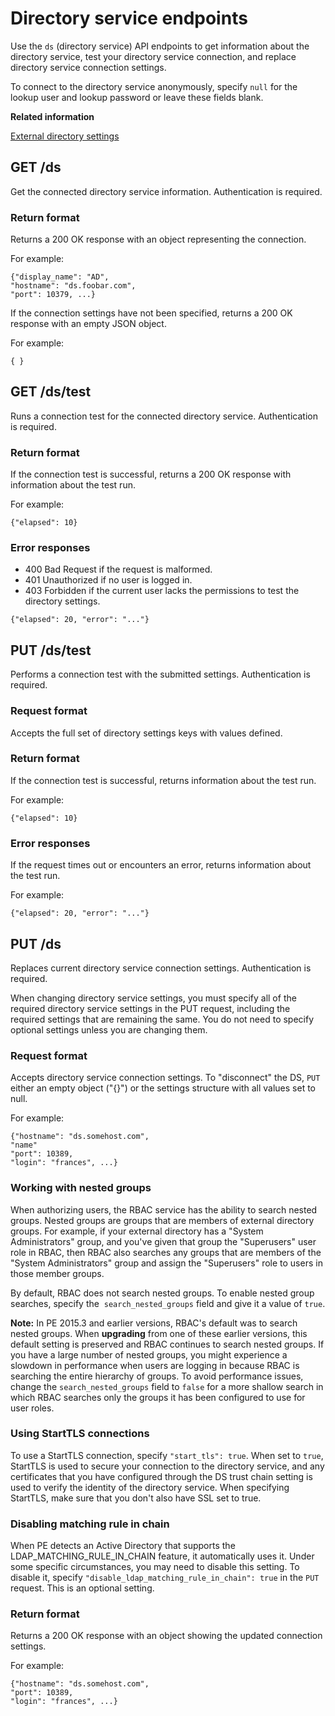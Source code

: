 # Directory service endpoints

Use the `ds` \(directory service\) API endpoints to get information about the directory service, test your directory service connection, and replace directory service connection settings.

To connect to the directory service anonymously, specify `null` for the lookup user and lookup password or leave these fields blank.

**Related information**  


[External directory settings](rbac_ldap_intro.md#)

## GET /ds

Get the connected directory service information. Authentication is required.

### Return format

Returns a 200 OK response with an object representing the connection.

For example:

```
{"display_name": "AD",
"hostname": "ds.foobar.com",
"port": 10379, ...}

```

If the connection settings have not been specified, returns a 200 OK response with an empty JSON object.

For example:

```
{ }
```

## GET /ds/test

Runs a connection test for the connected directory service. Authentication is required.

### Return format

If the connection test is successful, returns a 200 OK response with information about the test run.

For example:

```
{"elapsed": 10}
```

### Error responses

-   400 Bad Request if the request is malformed.
-   401 Unauthorized if no user is logged in.
-   403 Forbidden if the current user lacks the permissions to test the directory settings.

```
{"elapsed": 20, "error": "..."} 
```

## PUT /ds/test

Performs a connection test with the submitted settings. Authentication is required.

### Request format

Accepts the full set of directory settings keys with values defined.

### Return format

If the connection test is successful, returns information about the test run.

For example:

```
{"elapsed": 10}
```

### Error responses

If the request times out or encounters an error, returns information about the test run.

For example:

```
{"elapsed": 20, "error": "..."} 
```

## PUT /ds

Replaces current directory service connection settings. Authentication is required.

When changing directory service settings, you must specify all of the required directory service settings in the PUT request, including the required settings that are remaining the same. You do not need to specify optional settings unless you are changing them.

### Request format

Accepts directory service connection settings. To "disconnect" the DS, `PUT` either an empty object \("\{\}"\) or the settings structure with all values set to null.

For example:

```
{"hostname": "ds.somehost.com",
"name"
"port": 10389,
"login": "frances", ...}
```

### Working with nested groups

When authorizing users, the RBAC service has the ability to search nested groups. Nested groups are groups that are members of external directory groups. For example, if your external directory has a "System Administrators" group, and you've given that group the "Superusers" user role in RBAC, then RBAC also searches any groups that are members of the "System Administrators" group and assign the "Superusers" role to users in those member groups.

By default, RBAC does not search nested groups. To enable nested group searches, specify the  `search_nested_groups` field and give it a value of `true`.

**Note:** In PE 2015.3 and earlier versions, RBAC's default was to search nested groups. When **upgrading** from one of these earlier versions, this default setting is preserved and RBAC continues to search nested groups. If you have a large number of nested groups, you might experience a slowdown in performance when users are logging in because RBAC is searching the entire hierarchy of groups. To avoid performance issues, change the `search_nested_groups` field to `false` for a more shallow search in which RBAC searches only the groups it has been configured to use for user roles.

### Using StartTLS connections

To use a StartTLS connection, specify `"start_tls": true`. When set to `true`, StartTLS is used to secure your connection to the directory service, and any certificates that you have configured through the DS trust chain setting is used to verify the identity of the directory service. When specifying StartTLS, make sure that you don't also have SSL set to true.

### Disabling matching rule in chain

When PE detects an Active Directory that supports the LDAP\_MATCHING\_RULE\_IN\_CHAIN feature, it automatically uses it. Under some specific circumstances, you may need to disable this setting. To disable it, specify `"disable_ldap_matching_rule_in_chain": true` in the `PUT` request. This is an optional setting.

### Return format

Returns a 200 OK response with an object showing the updated connection settings.

For example:

```
{"hostname": "ds.somehost.com",
"port": 10389,
"login": "frances", ...}
```


